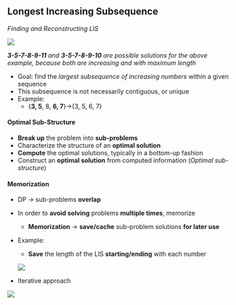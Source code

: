 ## Longest Increasing Subsequence 
*Finding and Reconstructing LIS*

![](https://i.ibb.co/9sM7FMK/seq.png)

***3-5-7-8-9-11** and **3-5-7-8-9-10** are possible solutions for the above example, because both are increasing and with maximum length*

- Goal: find the *largest subsequence of increasing numbers* within a given sequence
- This subsequence is not necessarily contiguous, or unique
- Example: 
  - {**3, 5**, 8, **6, 7**}->{3, 5, 6, 7}
  
#### Optimal Sub-Structure
- **Break up** the problem into **sub-problems**
- Characterize the structure of an **optimal solution**
- **Compute** the optimal solutions, typically in a bottom-up fashion
- Construct an **optimal solution** from computed information (*Optimal sub-structure*)

#### Memorization
- DP -> sub-problems **overlap**
- In order to **avoid solving** problems **multiple times**, memorize
  - **Memorization** -> **save/cache** sub-problem solutions **for later use**

- Example:
  - **Save** the length of the LIS **starting/ending** with each number
  
  ![](https://i.ibb.co/19yTTW7/seq2.png)

- Iterative approach

![](https://i.ibb.co/2N9V3c6/seq3.png)
